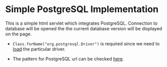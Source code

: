 # Simple PostgreSQL Implementation
This is a simple html servlet which integrates PostgreSQL. Connection to database will be opened the the current database version will be displayed on the page.

* `Class.forName("org.postgresql.Driver")` is required since we need to [load](https://stackoverflow.com/questions/8053095/what-is-the-actual-use-of-class-fornameoracle-jdbc-driver-oracledriver-while) the particular driver.

* The pattern for PostgreSQL url can be checked [here](https://jdbc.postgresql.org/documentation/head/connect.html).
